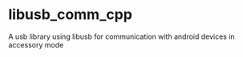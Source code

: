 # libusb_comm_cpp
A usb library using libusb for communication with android devices in accessory mode


